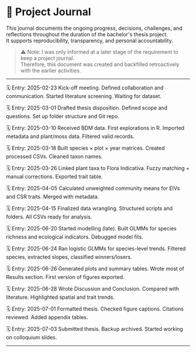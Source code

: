 # 📓 Project Journal

This journal documents the ongoing progress, decisions, challenges, and reflections throughout the duration of the bachelor's thesis project.  
It supports reproducibility, transparency, and personal accountability.

> ⚠️ Note: I was only informed at a later stage of the requirement to keep a project journal.  
> Therefore, this document was created and backfilled retroactively with the earlier activities.

---

🗓️ Entry: 2025-02-23
Kick-off meeting. Defined collaboration and communication. Started literature screening. Waiting for dataset.

🗓️ Entry: 2025-03-01
Drafted thesis disposition. Defined scope and questions. Set up folder structure and Git repo.

🗓️ Entry: 2025-03-10
Received BDM data. First explorations in R. Imported metadata and plant/moss data. Filtered valid records.

🗓️ Entry: 2025-03-18
Built species × plot × year matrices. Created processed CSVs. Cleaned taxon names.

🗓️ Entry: 2025-03-26
Linked plant taxa to Flora Indicativa. Fuzzy matching + manual corrections. Exported trait table.

🗓️ Entry: 2025-04-05
Calculated unweighted community means for EIVs and CSR traits. Merged with metadata.

🗓️ Entry: 2025-04-15
Finalized data wrangling. Structured scripts and folders. All CSVs ready for analysis.

🗓️ Entry: 2025-06-20
Started modelling (late). Built GLMMs for species richness and ecological indicators. Debugged model fits.

🗓️ Entry: 2025-06-24
Ran logistic GLMMs for species-level trends. Filtered species, extracted slopes, classified winners/losers.

🗓️ Entry: 2025-06-26
Generated plots and summary tables. Wrote most of Results section. First version of figures exported.

🗓️ Entry: 2025-06-28
Wrote Discussion and Conclusion. Compared with literature. Highlighted spatial and trait trends.

🗓️ Entry: 2025-07-01
Formatted thesis. Checked figure captions. Citations reviewed. Added appendix tables.

🗓️ Entry: 2025-07-03
Submitted thesis. Backup archived. Started working on colloquium slides.

---
